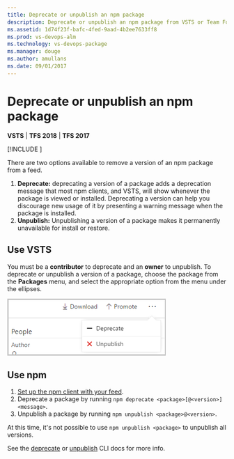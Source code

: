 ```yaml
---
title: Deprecate or unpublish an npm package
description: Deprecate or unpublish an npm package from VSTS or Team Foundation Server to discourage or prevent its usage 
ms.assetid: 1d74f23f-bafc-4fed-9aad-4b2ee7633ff8
ms.prod: vs-devops-alm
ms.technology: vs-devops-package
ms.manager: douge
ms.author: amullans
ms.date: 09/01/2017
---
```


[//]: # (monikerRange: '>= tfs-2017') 

# Deprecate or unpublish an npm package

**VSTS** | **TFS 2018** | **TFS 2017**

[!INCLUDE [](../_shared/availability-npm.md)]

There are two options available to remove a version of an npm package from a feed.

1. **Deprecate:** deprecating a version of a package adds a deprecation message that most npm clients, and VSTS, will show whenever the package is viewed or installed. 
Deprecating a version can help you discourage new usage of it by presenting a warning message when the package is installed.
2. **Unpublish:** Unpublishing a version of a package makes it permanently unavailable for install or restore.

## Use VSTS

You must be a **contributor** to deprecate and an **owner** to unpublish.
To deprecate or unpublish a version of a package, choose the package from the **Packages** menu, and select the appropriate option from the menu under the ellipses. 

![Deprecate and unpublish buttons](_img/deprecate-and-unpublish.png)

## Use npm
1. [Set up the npm client with your feed](npmrc.md).
2. Deprecate a package by running `npm deprecate <package>[@<version>] <message>`.
3. Unpublish a package by running `npm unpublish <package>@<version>`. 

At this time, it's not possible to use `npm unpublish <package>` to unpublish all versions.

See the [deprecate](https://docs.npmjs.com/cli/deprecate) or [unpublish](https://docs.npmjs.com/cli/unpublish) CLI docs for more info.
